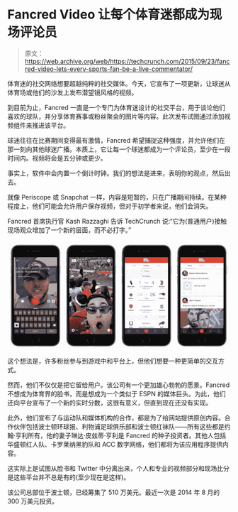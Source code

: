 # Fancred Video 让每个体育迷都成为现场评论员 

> 原文：<https://web.archive.org/web/https://techcrunch.com/2015/09/23/fancred-video-lets-every-sports-fan-be-a-live-commentator/>

体育迷的社交网络想要超越纯粹的社交媒体。今天，它宣布了一项更新，让球迷从体育场或他们的沙发上发布潜望镜风格的视频。

到目前为止，Fancred 一直是一个专门为体育迷设计的社交平台，用于谈论他们喜欢的球队，并分享体育赛事或粉丝聚会的图片等内容。此次发布试图通过添加视频组件来推进该平台。

球迷往往在比赛期间变得最有激情，Fancred 希望捕捉这种强度，并允许他们在那一刻向其他球迷广播。本质上，它让每一个球迷都成为一个评论员，至少在一段时间内。视频将会是五分钟或更少。

事实上，软件中会内置一个倒计时钟。我们的想法是进来，表明你的观点，然后出去。

就像 Periscope 或 Snapchat 一样，内容是短暂的，只在广播期间持续。在某种程度上，他们可能会允许用户保存视频，但对于初学者来说，他们会消失。

Fancred 首席执行官 Kash Razzaghi 告诉 TechCrunch 说:“它为(普通用户)接触现场观众增加了一个新的层面，而不必打字。”

![Fancred on mobile device](img/ae8ca722d6246dc61fa0b863fa67eb9c.png)

这个想法是，许多粉丝参与到游戏中和平台上，但他们想要一种更简单的交互方式。

然而，他们不仅仅是把它留给用户。该公司有一个更加雄心勃勃的愿景。Fancred 不想成为体育界的脸书，而是想成为一个类似于 ESPN 的媒体巨头。为此，他们还向平台宣布了一个新的实时分数，这很有意义，但直到现在还没有实现。

此外，他们宣布了与运动队和媒体机构的合作，都是为了给网站提供原创内容。合作伙伴包括波士顿环球报、利物浦足球俱乐部和波士顿红袜队——所有这些都是约翰·亨利所有，他的妻子琳达·皮兹蒂·亨利是 Fancred 的种子投资者。其他人包括华盛顿红人队、卡罗莱纳黑豹队和 ACC 数字网络，他们都将为该应用程序提供内容。

这实际上是试图从脸书和 Twitter 中分离出来，个人和专业的视频部分和现场比分是这些平台并不总是有的(至少现在是这样)。

该公司总部位于波士顿，已经筹集了 510 万美元。最近一次是 2014 年 8 月的 300 万美元投资。